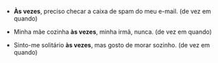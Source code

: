 
- **Às vezes**, preciso checar a caixa de spam do meu e-mail. (de vez em quando)
    
- Minha mãe cozinha **às vezes**, minha irmã, nunca. (de vez em quando)
    
- Sinto-me solitário **às vezes**, mas gosto de morar sozinho. (de vez em quando)